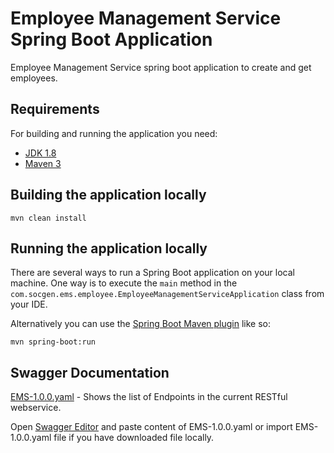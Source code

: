 # Employee Management Service Spring Boot Application

Employee Management Service spring boot application to create and get employees.

## Requirements

For building and running the application you need:

- [JDK 1.8](http://www.oracle.com/technetwork/java/javase/downloads/jdk8-downloads-2133151.html)
- [Maven 3](https://maven.apache.org)

## Building the application locally

```shell
mvn clean install
```

## Running the application locally

There are several ways to run a Spring Boot application on your local machine. One way is to execute the `main` method in the `com.socgen.ems.employee.EmployeeManagementServiceApplication` class from your IDE.

Alternatively you can use the [Spring Boot Maven plugin](https://docs.spring.io/spring-boot/docs/current/reference/html/build-tool-plugins-maven-plugin.html) like so:

```shell
mvn spring-boot:run
```

## Swagger Documentation

[EMS-1.0.0.yaml](https://github.com/sanjay-kansyakar/employee-management-service/blob/main/EMS-1.0.0.yaml) - Shows the list of Endpoints in the current RESTful webservice.

Open [Swagger Editor](https://editor.swagger.io/) and paste content of EMS-1.0.0.yaml or import EMS-1.0.0.yaml file if you have downloaded file locally.

